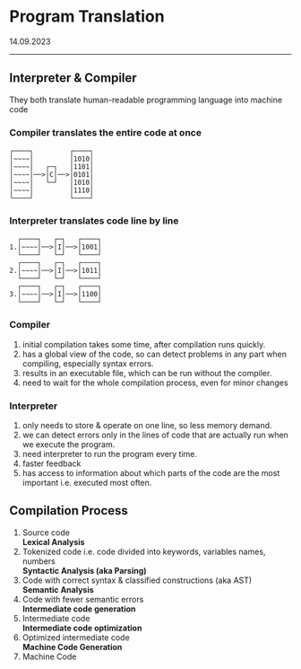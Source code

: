 # Program Translation

14.09.2023

___

## Interpreter & Compiler

They both translate human-readable programming language into machine code

### Compiler translates the entire code at once
```
┌────┐         ┌────┐
│~~~~│         │1010│
│~~~~│   ┌─┐   │1101│
│~~~~│──>│C│──>│0101│
│~~~~│   └─┘   │1010│
│~~~~│         │1110│
└────┘         └────┘
```

### Interpreter translates code line by line

```
  ┌────┐   ┌─┐   ┌────┐
1.│~~~~│──>│I│──>│1001│
  └────┘   └─┘   └────┘
  ┌────┐   ┌─┐   ┌────┐
2.│~~~~│──>│I│──>│1011│
  └────┘   └─┘   └────┘
  ┌────┐   ┌─┐   ┌────┐
3.│~~~~│──>│I│──>│1100│
  └────┘   └─┘   └────┘
```
### Compiler
1) initial compilation takes some time, after compilation runs quickly.
2) has a global view of the code, so can detect problems in any part when compiling, especially syntax errors.
3) results in an executable file, which can be run without the compiler.
4) need to wait for the whole compilation process, even for minor changes

### Interpreter
1) only needs to store & operate on one line, so less memory demand.
2) we can detect errors only in the lines of code that are actually run when we execute the program.
3) need interpreter to run the program every time.
4) faster feedback
5) has access to information about which parts of the code are the most important i.e. executed most often.


## Compilation Process
1) Source code\
**Lexical Analysis**
2) Tokenized code i.e. code divided into keywords, variables names, numbers\
**Syntactic Analysis (aka Parsing)**
3) Code with correct syntax & classified constructions (aka AST)\
**Semantic Analysis**
4) Code with fewer semantic errors\
  **Intermediate code generation**
1) Intermediate code\
**Intermediate code optimization**
2) Optimized intermediate code\
**Machine Code Generation**
1) Machine Code


